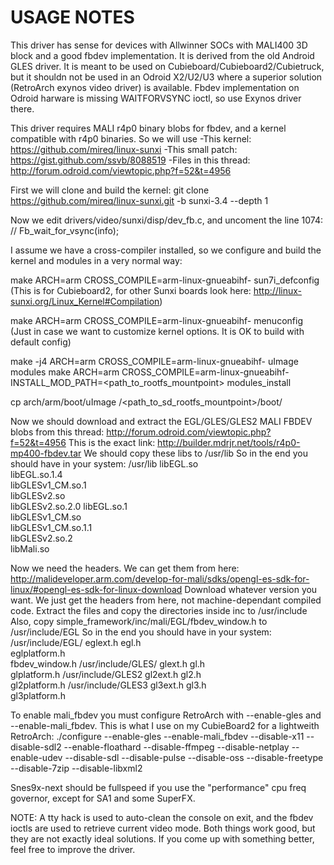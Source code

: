 USAGE NOTES
===========

This driver has sense for devices with Allwinner SOCs with MALI400 3D block and a 
good fbdev implementation. It is derived from the old Android GLES driver.
It is meant to be used on Cubieboard/Cubieboard2/Cubietruck, but it shouldn not
be used in an Odroid X2/U2/U3 where a superior solution (RetroArch exynos video driver) is available.
Fbdev implementation on Odroid harware is missing WAITFORVSYNC ioctl, so use Exynos driver there.

This driver requires MALI r4p0 binary blobs for fbdev, and a kernel compatible with r4p0 binaries.
So we will use
-This kernel: https://github.com/mireq/linux-sunxi
-This small patch: https://gist.github.com/ssvb/8088519
-Files in this thread: http://forum.odroid.com/viewtopic.php?f=52&t=4956

First we will clone and build the kernel:
git clone https://github.com/mireq/linux-sunxi.git -b sunxi-3.4 --depth 1

Now we edit drivers/video/sunxi/disp/dev_fb.c, and uncoment the line 1074:
// Fb_wait_for_vsync(info); 

I assume we have a cross-compiler installed, so we configure and build the kernel and modules
in a very normal way:

make ARCH=arm CROSS_COMPILE=arm-linux-gnueabihf- sun7i_defconfig
(This is for Cubieboard2, for other Sunxi boards look here: http://linux-sunxi.org/Linux_Kernel#Compilation)

make ARCH=arm CROSS_COMPILE=arm-linux-gnueabihf- menuconfig
(Just in case we want to customize kernel options. It is OK to build with default config)

make -j4 ARCH=arm CROSS_COMPILE=arm-linux-gnueabihf- uImage modules
make ARCH=arm CROSS_COMPILE=arm-linux-gnueabihf- INSTALL_MOD_PATH=<path_to_rootfs_mountpoint> modules_install

cp arch/arm/boot/uImage /<path_to_sd_rootfs_mountpoint>/boot/

Now we should download and extract the EGL/GLES/GLES2 MALI FBDEV blobs from this thread:
http://forum.odroid.com/viewtopic.php?f=52&t=4956
This is the exact link:
http://builder.mdrjr.net/tools/r4p0-mp400-fbdev.tar
We should copy these libs to /usr/lib
So in the end you should have in your system:
   /usr/lib
      libEGL.so    
      libEGL.so.1.4    
      libGLESv1_CM.so.1    
      libGLESv2.so    
      libGLESv2.so.2.0
      libEGL.so.1  
      libGLESv1_CM.so  
      libGLESv1_CM.so.1.1  
      libGLESv2.so.2  
      libMali.so

Now we need the headers. We can get them from here:
http://malideveloper.arm.com/develop-for-mali/sdks/opengl-es-sdk-for-linux/#opengl-es-sdk-for-linux-download
Download whatever version you want. We just get the headers from here, not machine-dependant compiled code. 
Extract the files and copy the directories inside inc to /usr/include
Also, copy simple_framework/inc/mali/EGL/fbdev_window.h to /usr/include/EGL
So in the end you should have in your system:
   /usr/include/EGL/
      eglext.h
      egl.h           
      eglplatform.h   
      fbdev_window.h
   /usr/include/GLES/
      glext.h
      gl.h  
      glplatform.h
   /usr/include/GLES2
      gl2ext.h
      gl2.h  
      gl2platform.h
   /usr/include/GLES3
      gl3ext.h
      gl3.h  
      gl3platform.h

To enable mali_fbdev you must configure RetroArch with --enable-gles and --enable-mali_fbdev.
This is what I use on my CubieBoard2 for a lightweith RetroArch:
./configure --enable-gles --enable-mali_fbdev --disable-x11 --disable-sdl2 --enable-floathard --disable-ffmpeg --disable-netplay --enable-udev --disable-sdl --disable-pulse --disable-oss --disable-freetype --disable-7zip --disable-libxml2

Snes9x-next should be fullspeed if you use the "performance" cpu freq governor, except for SA1 
and some SuperFX.

NOTE: A tty hack is used to auto-clean the console on exit, and the fbdev ioctls are used to retrieve
current video mode. Both things work good, but they are not exactly ideal solutions.
If you come up with something better, feel free to improve the driver.
